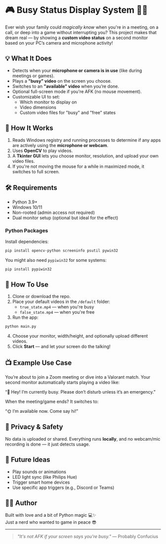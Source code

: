 # 🎮 Busy Status Display System 🧘‍♂️

Ever wish your family could _magically know_ when you're in a meeting, on a call, or deep into a game without interrupting you? This project makes that dream real — by showing a **custom video status** on a second monitor based on your PC’s camera and microphone activity!

## 💡 What It Does

- Detects when your **microphone or camera is in use** (like during meetings or games).
- Plays a **"busy" video** on the screen you choose.
- Switches to an **"available" video** when you’re done.
- Optional full-screen mode if you're AFK (no mouse movement).
- Customizable UI to set:
  - Which monitor to display on
  - Video dimensions
  - Custom video files for "busy" and "free" states

## 🔧 How It Works

1. Reads Windows registry and running processes to determine if any apps are actively using the **microphone or webcam**.
2. Uses **OpenCV** to play videos.
3. A **Tkinter GUI** lets you choose monitor, resolution, and upload your own video files.
4. If you're not moving the mouse for a while in maximized mode, it switches to full screen.

## 🛠️ Requirements

- Python 3.9+
- Windows 10/11
- Non-rooted (admin access not required)
- Dual monitor setup (optional but ideal for the effect)

### Python Packages

Install dependencies:

```bash
pip install opencv-python screeninfo psutil pywin32
```

You might also need `pypiwin32` for some systems:

```bash
pip install pypiwin32
```

## 🚀 How To Use

1. Clone or download the repo.
2. Place your default videos in the `/default` folder:
   - `true_state.mp4` — when you're busy
   - `false_state.mp4` — when you're free
3. Run the app:

```bash
python main.py
```

4. Choose your monitor, width/height, and optionally upload different videos.
5. Click **Start** — and let your screen do the talking!

## 📺 Example Use Case

You’re about to join a Zoom meeting or dive into a Valorant match. Your second monitor automatically starts playing a video like:

 “👋 Hey! I’m currently busy. Please don’t disturb unless it’s an emergency.”

When the meeting/game ends? It switches to:

“🌞 I’m available now. Come say hi!”

## 🔐 Privacy & Safety

No data is uploaded or shared. Everything runs **locally**, and no webcam/mic recording is done — it just detects usage.

## 🧪 Future Ideas

- Play sounds or animations
- LED light sync (like Philips Hue)
- Trigger smart home devices
- Use specific app triggers (e.g., Discord or Teams)

## 🧙‍♂️ Author

Built with love and a bit of Python magic 💻✨  
Just a nerd who wanted to game in peace 😎

---

> _"It's not AFK if your screen says you're busy."_ — Probably Confucius

```



